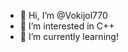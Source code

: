 - 👋 Hi, I’m @Vokijol770
- 👀 I’m interested in C++
- 🌱 I’m currently learning!


<!---
Vokijol770/Vokijol770 is a ✨ special ✨ repository because its `README.md` (this file) appears on your GitHub profile.
You can click the Preview link to take a look at your changes.
--->
